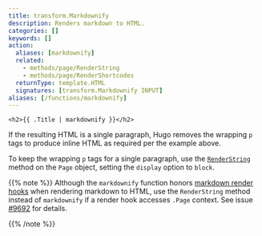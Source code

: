 ```yaml
---
title: transform.Markdownify
description: Renders markdown to HTML.
categories: []
keywords: []
action:
  aliases: [markdownify]
  related:
    - methods/page/RenderString
    - methods/page/RenderShortcodes
  returnType: template.HTML
  signatures: [transform.Markdownify INPUT]
aliases: [/functions/markdownify]
---
```


```go-html-template
<h2>{{ .Title | markdownify }}</h2>
```

If the resulting HTML is a single paragraph, Hugo removes the wrapping `p` tags to produce inline HTML as required per the example above.

To keep the wrapping `p` tags for a single paragraph, use the [`RenderString`] method on the `Page` object, setting the `display` option to `block`.

[`RenderString`]: /methods/page/renderstring/

{{% note %}}
Although the `markdownify` function honors [markdown render hooks] when rendering markdown to HTML, use the `RenderString` method instead of `markdownify` if a render hook accesses `.Page` context. See issue [#9692] for details.

[markdown render hooks]: /render-hooks/
[#9692]: https://github.com/gohugoio/hugo/issues/9692
{{% /note %}}
